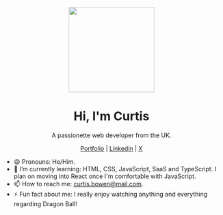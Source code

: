 <div align="center"><img width="200px" src="https://i.imgur.com/Ak3aX4i.png"></div>
<h1 align="center">Hi, I'm Curtis</h1>
<p align="center">A passionette web developer from the UK.</p>
<p align="center"><a href="https://curtisbowen.xyz/">Portfolio</a> | <a href="https://www.linkedin.com/in/curtisbowen/">Linkedin</a> | <a href="#">X</a></p>


- 😄 Pronouns: He/Him.
- 🌱 I’m currently learning: HTML, CSS, JavaScript, SaaS and TypeScript. I plan on moving into React once I'm comfortable with JavaScript.
- 📫 How to reach me: curtis.bowen@mail.com.
- ⚡ Fun fact about me: I really enjoy watching anything and everything regarding Dragon Ball!

